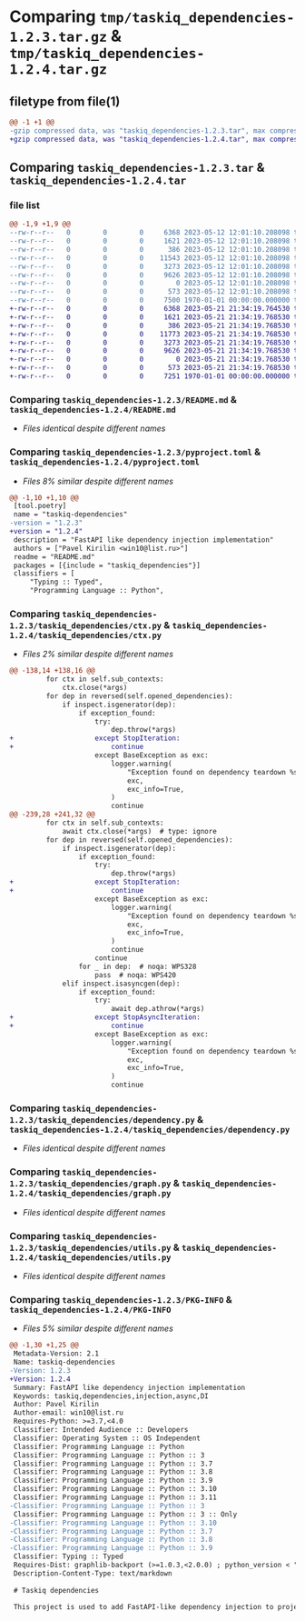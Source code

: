 # Comparing `tmp/taskiq_dependencies-1.2.3.tar.gz` & `tmp/taskiq_dependencies-1.2.4.tar.gz`

## filetype from file(1)

```diff
@@ -1 +1 @@
-gzip compressed data, was "taskiq_dependencies-1.2.3.tar", max compression
+gzip compressed data, was "taskiq_dependencies-1.2.4.tar", max compression
```

## Comparing `taskiq_dependencies-1.2.3.tar` & `taskiq_dependencies-1.2.4.tar`

### file list

```diff
@@ -1,9 +1,9 @@
--rw-r--r--   0        0        0     6368 2023-05-12 12:01:10.208098 taskiq_dependencies-1.2.3/README.md
--rw-r--r--   0        0        0     1621 2023-05-12 12:01:10.208098 taskiq_dependencies-1.2.3/pyproject.toml
--rw-r--r--   0        0        0      386 2023-05-12 12:01:10.208098 taskiq_dependencies-1.2.3/taskiq_dependencies/__init__.py
--rw-r--r--   0        0        0    11543 2023-05-12 12:01:10.208098 taskiq_dependencies-1.2.3/taskiq_dependencies/ctx.py
--rw-r--r--   0        0        0     3273 2023-05-12 12:01:10.208098 taskiq_dependencies-1.2.3/taskiq_dependencies/dependency.py
--rw-r--r--   0        0        0     9626 2023-05-12 12:01:10.208098 taskiq_dependencies-1.2.3/taskiq_dependencies/graph.py
--rw-r--r--   0        0        0        0 2023-05-12 12:01:10.208098 taskiq_dependencies-1.2.3/taskiq_dependencies/py.typed
--rw-r--r--   0        0        0      573 2023-05-12 12:01:10.208098 taskiq_dependencies-1.2.3/taskiq_dependencies/utils.py
--rw-r--r--   0        0        0     7500 1970-01-01 00:00:00.000000 taskiq_dependencies-1.2.3/PKG-INFO
+-rw-r--r--   0        0        0     6368 2023-05-21 21:34:19.764530 taskiq_dependencies-1.2.4/README.md
+-rw-r--r--   0        0        0     1621 2023-05-21 21:34:19.768530 taskiq_dependencies-1.2.4/pyproject.toml
+-rw-r--r--   0        0        0      386 2023-05-21 21:34:19.768530 taskiq_dependencies-1.2.4/taskiq_dependencies/__init__.py
+-rw-r--r--   0        0        0    11773 2023-05-21 21:34:19.768530 taskiq_dependencies-1.2.4/taskiq_dependencies/ctx.py
+-rw-r--r--   0        0        0     3273 2023-05-21 21:34:19.768530 taskiq_dependencies-1.2.4/taskiq_dependencies/dependency.py
+-rw-r--r--   0        0        0     9626 2023-05-21 21:34:19.768530 taskiq_dependencies-1.2.4/taskiq_dependencies/graph.py
+-rw-r--r--   0        0        0        0 2023-05-21 21:34:19.768530 taskiq_dependencies-1.2.4/taskiq_dependencies/py.typed
+-rw-r--r--   0        0        0      573 2023-05-21 21:34:19.768530 taskiq_dependencies-1.2.4/taskiq_dependencies/utils.py
+-rw-r--r--   0        0        0     7251 1970-01-01 00:00:00.000000 taskiq_dependencies-1.2.4/PKG-INFO
```

### Comparing `taskiq_dependencies-1.2.3/README.md` & `taskiq_dependencies-1.2.4/README.md`

 * *Files identical despite different names*

### Comparing `taskiq_dependencies-1.2.3/pyproject.toml` & `taskiq_dependencies-1.2.4/pyproject.toml`

 * *Files 8% similar despite different names*

```diff
@@ -1,10 +1,10 @@
 [tool.poetry]
 name = "taskiq-dependencies"
-version = "1.2.3"
+version = "1.2.4"
 description = "FastAPI like dependency injection implementation"
 authors = ["Pavel Kirilin <win10@list.ru>"]
 readme = "README.md"
 packages = [{include = "taskiq_dependencies"}]
 classifiers = [
     "Typing :: Typed",
     "Programming Language :: Python",
```

### Comparing `taskiq_dependencies-1.2.3/taskiq_dependencies/ctx.py` & `taskiq_dependencies-1.2.4/taskiq_dependencies/ctx.py`

 * *Files 2% similar despite different names*

```diff
@@ -138,14 +138,16 @@
         for ctx in self.sub_contexts:
             ctx.close(*args)
         for dep in reversed(self.opened_dependencies):
             if inspect.isgenerator(dep):
                 if exception_found:
                     try:
                         dep.throw(*args)
+                    except StopIteration:
+                        continue
                     except BaseException as exc:
                         logger.warning(
                             "Exception found on dependency teardown %s",
                             exc,
                             exc_info=True,
                         )
                         continue
@@ -239,28 +241,32 @@
         for ctx in self.sub_contexts:
             await ctx.close(*args)  # type: ignore
         for dep in reversed(self.opened_dependencies):
             if inspect.isgenerator(dep):
                 if exception_found:
                     try:
                         dep.throw(*args)
+                    except StopIteration:
+                        continue
                     except BaseException as exc:
                         logger.warning(
                             "Exception found on dependency teardown %s",
                             exc,
                             exc_info=True,
                         )
                         continue
                     continue
                 for _ in dep:  # noqa: WPS328
                     pass  # noqa: WPS420
             elif inspect.isasyncgen(dep):
                 if exception_found:
                     try:
                         await dep.athrow(*args)
+                    except StopAsyncIteration:
+                        continue
                     except BaseException as exc:
                         logger.warning(
                             "Exception found on dependency teardown %s",
                             exc,
                             exc_info=True,
                         )
                         continue
```

### Comparing `taskiq_dependencies-1.2.3/taskiq_dependencies/dependency.py` & `taskiq_dependencies-1.2.4/taskiq_dependencies/dependency.py`

 * *Files identical despite different names*

### Comparing `taskiq_dependencies-1.2.3/taskiq_dependencies/graph.py` & `taskiq_dependencies-1.2.4/taskiq_dependencies/graph.py`

 * *Files identical despite different names*

### Comparing `taskiq_dependencies-1.2.3/taskiq_dependencies/utils.py` & `taskiq_dependencies-1.2.4/taskiq_dependencies/utils.py`

 * *Files identical despite different names*

### Comparing `taskiq_dependencies-1.2.3/PKG-INFO` & `taskiq_dependencies-1.2.4/PKG-INFO`

 * *Files 5% similar despite different names*

```diff
@@ -1,30 +1,25 @@
 Metadata-Version: 2.1
 Name: taskiq-dependencies
-Version: 1.2.3
+Version: 1.2.4
 Summary: FastAPI like dependency injection implementation
 Keywords: taskiq,dependencies,injection,async,DI
 Author: Pavel Kirilin
 Author-email: win10@list.ru
 Requires-Python: >=3.7,<4.0
 Classifier: Intended Audience :: Developers
 Classifier: Operating System :: OS Independent
 Classifier: Programming Language :: Python
 Classifier: Programming Language :: Python :: 3
 Classifier: Programming Language :: Python :: 3.7
 Classifier: Programming Language :: Python :: 3.8
 Classifier: Programming Language :: Python :: 3.9
 Classifier: Programming Language :: Python :: 3.10
 Classifier: Programming Language :: Python :: 3.11
-Classifier: Programming Language :: Python :: 3
 Classifier: Programming Language :: Python :: 3 :: Only
-Classifier: Programming Language :: Python :: 3.10
-Classifier: Programming Language :: Python :: 3.7
-Classifier: Programming Language :: Python :: 3.8
-Classifier: Programming Language :: Python :: 3.9
 Classifier: Typing :: Typed
 Requires-Dist: graphlib-backport (>=1.0.3,<2.0.0) ; python_version < "3.9"
 Description-Content-Type: text/markdown
 
 # Taskiq dependencies
 
 This project is used to add FastAPI-like dependency injection to projects.
```

